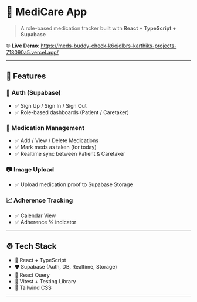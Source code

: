 # 💊 MediCare App

> A role-based medication tracker built with **React + TypeScript + Supabase**

🌐 **Live Demo**: https://meds-buddy-check-k6ojdlbrs-karthiks-projects-718090a5.vercel.app/

---

## 🚀 Features

### 🔐 Auth (Supabase)
- ✅ Sign Up / Sign In / Sign Out
- ✅ Role-based dashboards (Patient / Caretaker)

### 💊 Medication Management
- ✅ Add / View / Delete Medications
- ✅ Mark meds as taken (for today)
- ✅ Realtime sync between Patient & Caretaker

### 📷 Image Upload
- ✅ Upload medication proof to Supabase Storage

### 📈 Adherence Tracking
- ✅ Calendar View
- ✅ Adherence % indicator

---

## ⚙️ Tech Stack

- 🧩 React + TypeScript
- 🛡️ Supabase (Auth, DB, Realtime, Storage)
- 🚀 React Query
- 🧪 Vitest + Testing Library
- 🎨 Tailwind CSS

---
